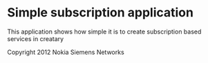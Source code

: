 Simple subscription application
===============================
This application shows how simple it is to create subscription based services in creatary

Copyright 2012 Nokia Siemens Networks 
